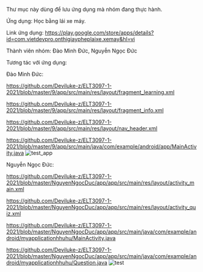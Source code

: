 Thư mục này dùng để lưu ứng dụng mà nhóm đang thực hành.

Ứng dụng: Học bằng lái xe máy.

Link ứng dụng: https://play.google.com/store/apps/details?id=com.vietdevpro.onthigiaypheplaixe.xemay&hl=vi

Thành viên nhóm: Đào Minh Đức, Nguyễn Ngọc Đức

Tương tác với ứng dụng:

Đào Minh Đức: 

https://github.com/Deviluke-z/ELT3097-1-2021/blob/master/9/app/src/main/res/layout/fragment_learning.xml

https://github.com/Deviluke-z/ELT3097-1-2021/blob/master/9/app/src/main/res/layout/fragment_info.xml

https://github.com/Deviluke-z/ELT3097-1-2021/blob/master/9/app/src/main/res/layout/nav_header.xml

https://github.com/Deviluke-z/ELT3097-1-2021/blob/master/9/app/src/main/java/com/example/android/app/MainActivity.java
![test_app](https://user-images.githubusercontent.com/63990239/96062477-f82a5b80-0ebf-11eb-99cd-861490009bcb.gif)


Nguyễn Ngọc Đức:

https://github.com/Deviluke-z/ELT3097-1-2021/blob/master/NguyenNgocDuc/app/app/src/main/res/layout/activity_main.xml

https://github.com/Deviluke-z/ELT3097-1-2021/blob/master/NguyenNgocDuc/app/app/src/main/res/layout/activity_quiz.xml

https://github.com/Deviluke-z/ELT3097-1-2021/blob/master/NguyenNgocDuc/app/app/src/main/java/com/example/android/myapplicationhhuhu/MainActivity.java

https://github.com/Deviluke-z/ELT3097-1-2021/blob/master/NguyenNgocDuc/app/app/src/main/java/com/example/android/myapplicationhhuhu/Question.java
![test](https://user-images.githubusercontent.com/63990239/94774020-2cdde380-03e7-11eb-8edf-30b242820f12.gif)
